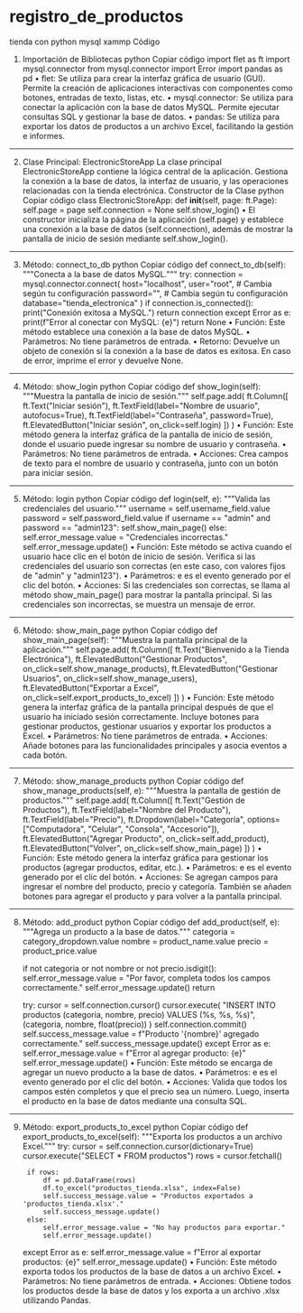 # registro_de_productos
tienda con python mysql xammp
Código
1. Importación de Bibliotecas
python
Copiar código
import flet as ft
import mysql.connector
from mysql.connector import Error
import pandas as pd
•	flet: Se utiliza para crear la interfaz gráfica de usuario (GUI). Permite la creación de aplicaciones interactivas con componentes como botones, entradas de texto, listas, etc.
•	mysql.connector: Se utiliza para conectar la aplicación con la base de datos MySQL. Permite ejecutar consultas SQL y gestionar la base de datos.
•	pandas: Se utiliza para exportar los datos de productos a un archivo Excel, facilitando la gestión e informes.
________________________________________
2. Clase Principal: ElectronicStoreApp
La clase principal ElectronicStoreApp contiene la lógica central de la aplicación. Gestiona la conexión a la base de datos, la interfaz de usuario, y las operaciones relacionadas con la tienda electrónica.
Constructor de la Clase
python
Copiar código
class ElectronicStoreApp:
    def __init__(self, page: ft.Page):
        self.page = page
        self.connection = None
        self.show_login()
•	El constructor inicializa la página de la aplicación (self.page) y establece una conexión a la base de datos (self.connection), además de mostrar la pantalla de inicio de sesión mediante self.show_login().
________________________________________
3. Método: connect_to_db
python
Copiar código
def connect_to_db(self):
    """Conecta a la base de datos MySQL."""
    try:
        connection = mysql.connector.connect(
            host="localhost",
            user="root",  # Cambia según tu configuración
            password="",  # Cambia según tu configuración
            database="tienda_electronica"
        )
        if connection.is_connected():
            print("Conexión exitosa a MySQL.")
            return connection
    except Error as e:
        print(f"Error al conectar con MySQL: {e}")
        return None
•	Función: Este método establece una conexión a la base de datos MySQL.
•	Parámetros: No tiene parámetros de entrada.
•	Retorno: Devuelve un objeto de conexión si la conexión a la base de datos es exitosa. En caso de error, imprime el error y devuelve None.
________________________________________
4. Método: show_login
python
Copiar código
def show_login(self):
    """Muestra la pantalla de inicio de sesión."""
    self.page.add(
        ft.Column([
            ft.Text("Iniciar sesión"),
            ft.TextField(label="Nombre de usuario", autofocus=True),
            ft.TextField(label="Contraseña", password=True),
            ft.ElevatedButton("Iniciar sesión", on_click=self.login)
        ])
    )
•	Función: Este método genera la interfaz gráfica de la pantalla de inicio de sesión, donde el usuario puede ingresar su nombre de usuario y contraseña.
•	Parámetros: No tiene parámetros de entrada.
•	Acciones: Crea campos de texto para el nombre de usuario y contraseña, junto con un botón para iniciar sesión.
________________________________________
5. Método: login
python
Copiar código
def login(self, e):
    """Valida las credenciales del usuario."""
    username = self.username_field.value
    password = self.password_field.value
    if username == "admin" and password == "admin123":
        self.show_main_page()
    else:
        self.error_message.value = "Credenciales incorrectas."
        self.error_message.update()
•	Función: Este método se activa cuando el usuario hace clic en el botón de inicio de sesión. Verifica si las credenciales del usuario son correctas (en este caso, con valores fijos de "admin" y "admin123").
•	Parámetros: e es el evento generado por el clic del botón.
•	Acciones: Si las credenciales son correctas, se llama al método show_main_page() para mostrar la pantalla principal. Si las credenciales son incorrectas, se muestra un mensaje de error.
________________________________________
6. Método: show_main_page
python
Copiar código
def show_main_page(self):
    """Muestra la pantalla principal de la aplicación."""
    self.page.add(
        ft.Column([
            ft.Text("Bienvenido a la Tienda Electrónica"),
            ft.ElevatedButton("Gestionar Productos", on_click=self.show_manage_products),
            ft.ElevatedButton("Gestionar Usuarios", on_click=self.show_manage_users),
            ft.ElevatedButton("Exportar a Excel", on_click=self.export_products_to_excel)
        ])
    )
•	Función: Este método genera la interfaz gráfica de la pantalla principal después de que el usuario ha iniciado sesión correctamente. Incluye botones para gestionar productos, gestionar usuarios y exportar los productos a Excel.
•	Parámetros: No tiene parámetros de entrada.
•	Acciones: Añade botones para las funcionalidades principales y asocia eventos a cada botón.
________________________________________
7. Método: show_manage_products
python
Copiar código
def show_manage_products(self, e):
    """Muestra la pantalla de gestión de productos."""
    self.page.add(
        ft.Column([
            ft.Text("Gestión de Productos"),
            ft.TextField(label="Nombre del Producto"),
            ft.TextField(label="Precio"),
            ft.Dropdown(label="Categoría", options=["Computadora", "Celular", "Consola", "Accesorio"]),
            ft.ElevatedButton("Agregar Producto", on_click=self.add_product),
            ft.ElevatedButton("Volver", on_click=self.show_main_page)
        ])
    )
•	Función: Este método genera la interfaz gráfica para gestionar los productos (agregar productos, editar, etc.).
•	Parámetros: e es el evento generado por el clic del botón.
•	Acciones: Se agregan campos para ingresar el nombre del producto, precio y categoría. También se añaden botones para agregar el producto y para volver a la pantalla principal.
________________________________________
8. Método: add_product
python
Copiar código
def add_product(self, e):
    """Agrega un producto a la base de datos."""
    categoria = category_dropdown.value
    nombre = product_name.value
    precio = product_price.value

    if not categoria or not nombre or not precio.isdigit():
        self.error_message.value = "Por favor, completa todos los campos correctamente."
        self.error_message.update()
        return

    try:
        cursor = self.connection.cursor()
        cursor.execute(
            "INSERT INTO productos (categoria, nombre, precio) VALUES (%s, %s, %s)",
            (categoria, nombre, float(precio))
        )
        self.connection.commit()
        self.success_message.value = f"Producto '{nombre}' agregado correctamente."
        self.success_message.update()
    except Error as e:
        self.error_message.value = f"Error al agregar producto: {e}"
        self.error_message.update()
•	Función: Este método se encarga de agregar un nuevo producto a la base de datos.
•	Parámetros: e es el evento generado por el clic del botón.
•	Acciones: Valida que todos los campos estén completos y que el precio sea un número. Luego, inserta el producto en la base de datos mediante una consulta SQL.
________________________________________
9. Método: export_products_to_excel
python
Copiar código
def export_products_to_excel(self):
    """Exporta los productos a un archivo Excel."""
    try:
        cursor = self.connection.cursor(dictionary=True)
        cursor.execute("SELECT * FROM productos")
        rows = cursor.fetchall()

        if rows:
            df = pd.DataFrame(rows)
            df.to_excel("productos_tienda.xlsx", index=False)
            self.success_message.value = "Productos exportados a 'productos_tienda.xlsx'."
            self.success_message.update()
        else:
            self.error_message.value = "No hay productos para exportar."
            self.error_message.update()
    except Error as e:
        self.error_message.value = f"Error al exportar productos: {e}"
        self.error_message.update()
•	Función: Este método exporta todos los productos de la base de datos a un archivo Excel.
•	Parámetros: No tiene parámetros de entrada.
•	Acciones: Obtiene todos los productos desde la base de datos y los exporta a un archivo .xlsx utilizando Pandas.


